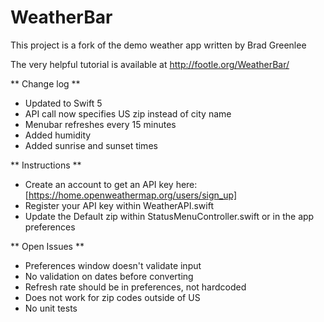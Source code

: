 WeatherBar
==========

This project is a fork of the demo weather app written by Brad Greenlee

The very helpful tutorial is available at http://footle.org/WeatherBar/

** Change log **
- Updated to Swift 5
- API call now specifies US zip instead of city name
- Menubar refreshes every 15 minutes
- Added humidity
- Added sunrise and sunset times

** Instructions **
- Create an account to get an API key here: [https://home.openweathermap.org/users/sign_up]
- Register your API key within WeatherAPI.swift
- Update the Default zip within StatusMenuController.swift or in the app preferences

** Open Issues **
- Preferences window doesn't validate input
- No validation on dates before converting
- Refresh rate should be in preferences, not hardcoded
- Does not work for zip codes outside of US
- No unit tests
